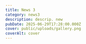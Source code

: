 ```yaml
---
title: News 3
category: news3
description: descrip. new
pubDate: 2025-06-29T17:28:00.000Z
cover: public/uploads/gallery.png
coverAlt: cover
---
```


